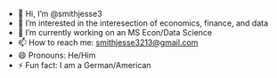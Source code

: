 - 👋 Hi, I’m @smithjesse3
- 👀 I’m interested in the interesection of economics, finance, and data
- 🌱 I’m currently working on an MS Econ/Data Science
- 📫 How to reach me: smithjesse3213@gmail.com
- 😄 Pronouns: He/Him
- ⚡ Fun fact: I am a German/American

<!---
smithjesse3/smithjesse3 is a ✨ special ✨ repository because its `README.md` (this file) appears on your GitHub profile.
You can click the Preview link to take a look at your changes.
--->
